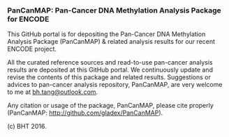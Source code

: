 ### PanCanMAP: Pan-Cancer DNA Methylation Analysis Package for ENCODE

This GitHub portal is for depositing the Pan-Cancer DNA Methylation Analysis Package (PanCanMAP) & related analysis results for our recent ENCODE project.

All the curated reference sources and read-to-use pan-cancer analysis results are deposited at this GitHub portal. We continuously update and revise the contents of this package and related results. Suggestions or advices to pan-cancer analysis repository, PanCanMAP, are very welcome to me at bh.tang@outlook.com.

Any citation or usage of the package, PanCanMAP, please cite properly (PanCanMAP: http://github.com/gladex/PanCanMAP).

(c) BHT 2016.
